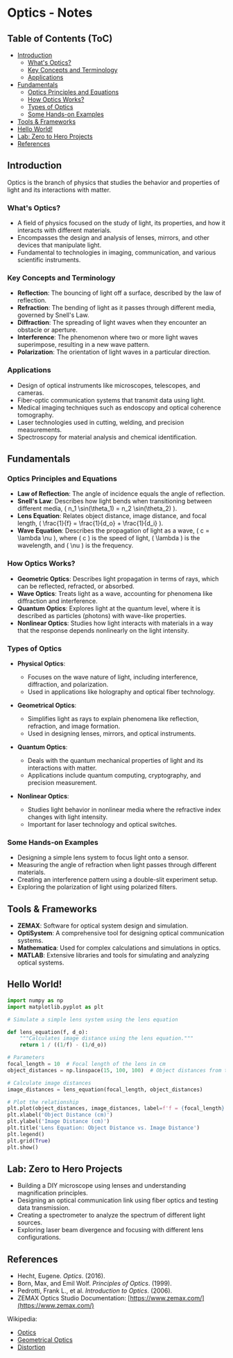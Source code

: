 # Optics - Notes

## Table of Contents (ToC)

  - [Introduction](#introduction)
    - [What's Optics?](#whats-optics)
    - [Key Concepts and Terminology](#key-concepts-and-terminology)
    - [Applications](#applications)
  - [Fundamentals](#fundamentals)
    - [Optics Principles and Equations](#optics-principles-and-equations)
    - [How Optics Works?](#how-optics-works)
    - [Types of Optics](#types-of-optics)
    - [Some Hands-on Examples](#some-hands-on-examples)
  - [Tools \& Frameworks](#tools--frameworks)
  - [Hello World!](#hello-world)
  - [Lab: Zero to Hero Projects](#lab-zero-to-hero-projects)
  - [References](#references)

## Introduction
Optics is the branch of physics that studies the behavior and properties of light and its interactions with matter.

### What's Optics?
- A field of physics focused on the study of light, its properties, and how it interacts with different materials.
- Encompasses the design and analysis of lenses, mirrors, and other devices that manipulate light.
- Fundamental to technologies in imaging, communication, and various scientific instruments.

### Key Concepts and Terminology
- **Reflection**: The bouncing of light off a surface, described by the law of reflection.
- **Refraction**: The bending of light as it passes through different media, governed by Snell's Law.
- **Diffraction**: The spreading of light waves when they encounter an obstacle or aperture.
- **Interference**: The phenomenon where two or more light waves superimpose, resulting in a new wave pattern.
- **Polarization**: The orientation of light waves in a particular direction.

### Applications
- Design of optical instruments like microscopes, telescopes, and cameras.
- Fiber-optic communication systems that transmit data using light.
- Medical imaging techniques such as endoscopy and optical coherence tomography.
- Laser technologies used in cutting, welding, and precision measurements.
- Spectroscopy for material analysis and chemical identification.

## Fundamentals

### Optics Principles and Equations
- **Law of Reflection**: The angle of incidence equals the angle of reflection.
- **Snell's Law**: Describes how light bends when transitioning between different media, \( n_1 \sin(\theta_1) = n_2 \sin(\theta_2) \).
- **Lens Equation**: Relates object distance, image distance, and focal length, \( \frac{1}{f} = \frac{1}{d_o} + \frac{1}{d_i} \).
- **Wave Equation**: Describes the propagation of light as a wave, \( c = \lambda \nu \), where \( c \) is the speed of light, \( \lambda \) is the wavelength, and \( \nu \) is the frequency.

### How Optics Works?
- **Geometric Optics**: Describes light propagation in terms of rays, which can be reflected, refracted, or absorbed.
- **Wave Optics**: Treats light as a wave, accounting for phenomena like diffraction and interference.
- **Quantum Optics**: Explores light at the quantum level, where it is described as particles (photons) with wave-like properties.
- **Nonlinear Optics**: Studies how light interacts with materials in a way that the response depends nonlinearly on the light intensity.

### Types of Optics
- **Physical Optics**:
  - Focuses on the wave nature of light, including interference, diffraction, and polarization.
  - Used in applications like holography and optical fiber technology.

- **Geometrical Optics**:
  - Simplifies light as rays to explain phenomena like reflection, refraction, and image formation.
  - Used in designing lenses, mirrors, and optical instruments.

- **Quantum Optics**:
  - Deals with the quantum mechanical properties of light and its interactions with matter.
  - Applications include quantum computing, cryptography, and precision measurement.

- **Nonlinear Optics**:
  - Studies light behavior in nonlinear media where the refractive index changes with light intensity.
  - Important for laser technology and optical switches.

### Some Hands-on Examples
- Designing a simple lens system to focus light onto a sensor.
- Measuring the angle of refraction when light passes through different materials.
- Creating an interference pattern using a double-slit experiment setup.
- Exploring the polarization of light using polarized filters.

## Tools & Frameworks
- **ZEMAX**: Software for optical system design and simulation.
- **OptiSystem**: A comprehensive tool for designing optical communication systems.
- **Mathematica**: Used for complex calculations and simulations in optics.
- **MATLAB**: Extensive libraries and tools for simulating and analyzing optical systems.

## Hello World!

```python
import numpy as np
import matplotlib.pyplot as plt

# Simulate a simple lens system using the lens equation

def lens_equation(f, d_o):
    """Calculates image distance using the lens equation."""
    return 1 / ((1/f) - (1/d_o))

# Parameters
focal_length = 10  # Focal length of the lens in cm
object_distances = np.linspace(15, 100, 100)  # Object distances from the lens

# Calculate image distances
image_distances = lens_equation(focal_length, object_distances)

# Plot the relationship
plt.plot(object_distances, image_distances, label=f'f = {focal_length} cm')
plt.xlabel('Object Distance (cm)')
plt.ylabel('Image Distance (cm)')
plt.title('Lens Equation: Object Distance vs. Image Distance')
plt.legend()
plt.grid(True)
plt.show()
```

## Lab: Zero to Hero Projects
- Building a DIY microscope using lenses and understanding magnification principles.
- Designing an optical communication link using fiber optics and testing data transmission.
- Creating a spectrometer to analyze the spectrum of different light sources.
- Exploring laser beam divergence and focusing with different lens configurations.

## References
- Hecht, Eugene. *Optics*. (2016).
- Born, Max, and Emil Wolf. *Principles of Optics*. (1999).
- Pedrotti, Frank L., et al. *Introduction to Optics*. (2006).
- ZEMAX Optics Studio Documentation: [https://www.zemax.com/](https://www.zemax.com/)

Wikipedia: 
- [Optics](https://en.wikipedia.org/wiki/Optics)
- [Geometrical Optics](https://en.wikipedia.org/wiki/Geometrical_optics)
- [Distortion](https://en.wikipedia.org/wiki/Distortion_(optics))
